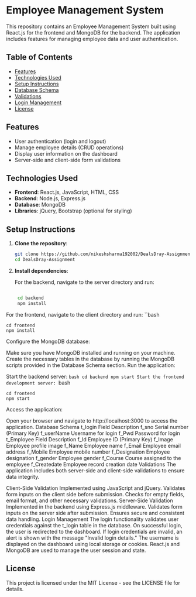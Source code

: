 # Employee Management System

This repository contains an Employee Management System built using React.js for the frontend and MongoDB for the backend. The application includes features for managing employee data and user authentication.

## Table of Contents

- [Features](#features)
- [Technologies Used](#technologies-used)
- [Setup Instructions](#setup-instructions)
- [Database Schema](#database-schema)
- [Validations](#validations)
- [Login Management](#login-management)
- [License](#license)

## Features

- User authentication (login and logout)
- Manage employee details (CRUD operations)
- Display user information on the dashboard
- Server-side and client-side form validations

## Technologies Used

- **Frontend**: React.js, JavaScript, HTML, CSS
- **Backend**: Node.js, Express.js
- **Database**: MongoDB
- **Libraries**: jQuery, Bootstrap (optional for styling)

## Setup Instructions

1. **Clone the repository**:
   ```bash
   git clone https://github.com/nikeshsharma192002/DealsDray-Assignment/
   cd DealsDray-Assignment

2. **Install dependencies**:

   For the backend, navigate to the server directory and run:
   ```bash

    cd backend
    npm install
  For the frontend, navigate to the client directory and run:
  ``bash
    
    cd frontend
    npm install
  Configure the MongoDB database:

  Make sure you have MongoDB installed and running on your machine.
  Create the necessary tables in the database by running the MongoDB scripts provided in the Database Schema section.
  Run the application:

  Start the backend server:
  ``bash
    cd backend
    npm start
   Start the frontend development server:
``bash

    cd frontend
    npm start
  Access the application:

Open your browser and navigate to http://localhost:3000 to access the application.
Database Schema
t_login
Field	Description
f_sno	Serial number (Primary Key)
f_userName	Username for login
f_Pwd	Password for login
t_Employee
Field	Description
f_Id	Employee ID (Primary Key)
f_Image	Employee profile image
f_Name	Employee name
f_Email	Employee email address
f_Mobile	Employee mobile number
f_Designation	Employee designation
f_gender	Employee gender
f_Course	Course assigned to the employee
f_Createdate	Employee record creation date
Validations
The application includes both server-side and client-side validations to ensure data integrity.

Client-Side Validation
Implemented using JavaScript and jQuery.
Validates form inputs on the client side before submission.
Checks for empty fields, email format, and other necessary validations.
Server-Side Validation
Implemented in the backend using Express.js middleware.
Validates form inputs on the server side after submission.
Ensures secure and consistent data handling.
Login Management
The login functionality validates user credentials against the t_login table in the database.
On successful login, the user is redirected to the dashboard.
If login credentials are invalid, an alert is shown with the message "Invalid login details."
The username is displayed on the dashboard using local storage or cookies.
React.js and MongoDB are used to manage the user session and state.

## License
This project is licensed under the MIT License - see the LICENSE file for details.



